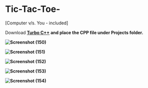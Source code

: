 # Tic-Tac-Toe-
[Computer v/s. You - included]

Download <a href="https://developerinsider.co/download-turbo-c-for-windows-7-8-8-1-and-windows-10-32-64-bit-full-screen/"><b>Turbo C++<b></a> and place the CPP file under Projects folder.


![Screenshot (150)](https://user-images.githubusercontent.com/46349391/205438203-37491e00-4639-4054-b966-6691c4101c5b.png)
  
![Screenshot (151)](https://user-images.githubusercontent.com/46349391/205438207-746506a6-71ed-4fe2-aaa9-3011f5f98095.png)

![Screenshot (152)](https://user-images.githubusercontent.com/46349391/205438208-d1b8d9b6-04b9-4a3c-8077-bdbcbdd0b499.png)

![Screenshot (153)](https://user-images.githubusercontent.com/46349391/205438209-2e72468f-b8df-444d-81ca-f76769e8231c.png)

![Screenshot (154)](https://user-images.githubusercontent.com/46349391/205438212-8401ee6e-9624-45e7-becf-c3a070140188.png)
